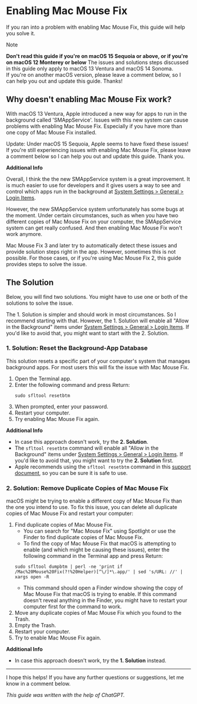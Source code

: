 <!-- THIS FILE IS AUTOMATICALLY GENERATED - EDITS WILL BE OVERRIDDEN -->
# Enabling Mac Mouse Fix

If you ran into a problem with enabling Mac Mouse Fix, this guide will help you solve it.

> [!NOTE]
> **Don't read this guide if you're on macOS 15 Sequoia or above, or if you're on macOS 12 Monterey or below**
> The issues and solutions steps discussed in this guide only apply to macOS 13 Ventura and macOS 14 Sonoma. \
> If you're on another macOS version, please leave a comment below, so I can help you out and update this guide. Thanks!

## Why doesn't enabling Mac Mouse Fix work?

With macOS 13 Ventura, Apple introduced a new way for apps to run in the background called 'SMAppService'. Issues with this new system can cause problems with enabling Mac Mouse Fix. Especially if you have more than one copy of Mac Mouse Fix installed.

Update: Under macOS 15 Sequoia, Apple seems to have fixed these issues! If you're still experiencing issues with enabling Mac Mouse Fix, please leave a comment below so I can help you out and update this guide. Thank you.

**Additional Info**

Overall, I think the the new SMAppService system is a great improvement. It is much easier to use for developers and it gives users a way to see and control which apps run in the background at [System Settings > General > Login Items](https://noah-nuebling.github.io/redirection-service/?target=macos-settings-loginitems).

However, the new SMAppService system unfortunately has some bugs at the moment. Under certain circumstances, such as when you have two different copies of Mac Mouse Fix on your computer, the SMAppService system can get really confused. And then enabling Mac Mouse Fix won't work anymore.

Mac Mouse Fix 3 and later try to automatically detect these issues and provide solution steps right in the app. However, sometimes this is not possible. For those cases, or if you're using Mac Mouse Fix 2, this guide provides steps to solve the issue.

## The Solution

Below, you will find two solutions. You might have to use one or both of the solutions to solve the issue. 

The 1. Solution is simpler and should work in most circumstances. So I recommend starting with that. However, the 1. Solution will enable all "Allow in the Background" items under [System Settings > General > Login Items](https://noah-nuebling.github.io/redirection-service/?target=macos-settings-loginitems). If you'd like to avoid that, you might want to start with the 2. Solution.

<!-- 

Message when running resetbtm:

sfltool would like to reset Login Items.
This will enable all "Allow in the Background" items in Login Items
Settings. Reboot your Mac after running this command.
Touch ID or enter your password
-->

### 1. Solution: Reset the Background-App Database

This solution resets a specific part of your computer's system that manages background apps. For most users this will fix the issue with Mac Mouse Fix.

<!--
The Background-App Database of macOS can easily become corrupted, leading to problems such as not being able to enable Mac Mouse Fix. But luckily, there's an easy way to repair the database:
-->

1. Open the Terminal app. 
3. Enter the following command and press Return:
    ```
    sudo sfltool resetbtm
    ``` 
4. When prompted, enter your password.
5. Restart your computer.
6. Try enabling Mac Mouse Fix again.

**Additional Info**

- In case this approach doesn't work, try the **2. Solution**.
- The `sfltool resetbtm` command will enable all "Allow in the Background" items under [System Settings > General > Login Items](https://noah-nuebling.github.io/redirection-service/?target=macos-settings-loginitems). If you'd like to avoid that, you might want to try the **2. Solution** first.
- Apple recommends using the `sfltool resetbtm` command in this [support document](https://support.apple.com/guide/deployment/depdca572563/web), so you can be sure it is safe to use. 

### 2. Solution: Remove Duplicate Copies of Mac Mouse Fix

macOS might be trying to enable a different copy of Mac Mouse Fix than the one you intend to use. To fix this issue, you can delete all duplicate copies of Mac Mouse Fix and restart your computer:

1. Find duplicate copies of Mac Mouse Fix.
    - You can search for "Mac Mouse Fix" using Spotlight or use the Finder to find duplicate copies of Mac Mouse Fix.
    - To find the copy of Mac Mouse Fix that macOS is attempting to enable (and which might be causing these issues), enter the following command in the Terminal app and press Return:
    ```
    sudo sfltool dumpbtm | perl -ne 'print if /Mac%20Mouse%20Fix(?!%20Helper)[^\/]*\.app/' | sed 's/URL: //' | xargs open -R
    ```
    - This command should open a Finder window showing the copy of Mac Mouse Fix that macOS is trying to enable. If this command doesn't reveal anything in the Finder, you might have to restart your computer first for the command to work. <!-- This can happen if you've moved the duplicate copy of Mac Mouse Fix since you last restarted your computer. -->
3. Move any duplicate copies of Mac Mouse Fix which you found to the Trash.
4. Empty the Trash.
5. Restart your computer.
6. Try to enable Mac Mouse Fix again.

**Additional Info**

- In case this approach doesn't work, try the **1. Solution** instead.
<!-- - Mac Mouse Fix 3 and later try to automatically detect if there is a duplicate copy on your computer which prevents enabling. In that case, Mac Mouse Fix will show you solution steps right in the app. However, in case the automatic detection fails or in case you're using Mac Mouse Fix 2 then the 2. Solution might help you. -->

---

I hope this helps! If you have any further questions or suggestions, let me know in a comment below.

*This guide was written with the help of ChatGPT.*
